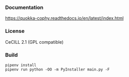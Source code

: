 ### Documentation

https://quokka-cophy.readthedocs.io/en/latest/index.html


### License

CeCILL 2.1 (GPL compatible)


### Build

```
pipenv install
pipenv run python -OO -m PyInstaller main.py -F
```
